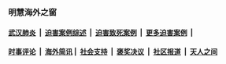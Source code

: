 
### 明慧海外之窗

####  [武汉肺炎](indexes/365.md?t=04091900) &nbsp;|&nbsp;  [迫害案例综述](indexes/328.md?t=04091900) &nbsp;|&nbsp; [迫害致死案例](indexes/277.md?t=04091900)  &nbsp;|&nbsp; [更多迫害案例](indexes/81.md?t=04091900)  &nbsp;|&nbsp; 
####  [时事评论](indexes/19.md?t=04091900) &nbsp;|&nbsp; [海外简讯](indexes/245.md?t=04091900)&nbsp;|&nbsp;  [社会支持](indexes/140.md?t=04091900) &nbsp;|&nbsp; [褒奖决议](indexes/282.md?t=04091900) &nbsp;|&nbsp; [社区报道](indexes/91.md?t=04091900)  &nbsp;|&nbsp; [天人之间](indexes/78.md?t=04091900) 


